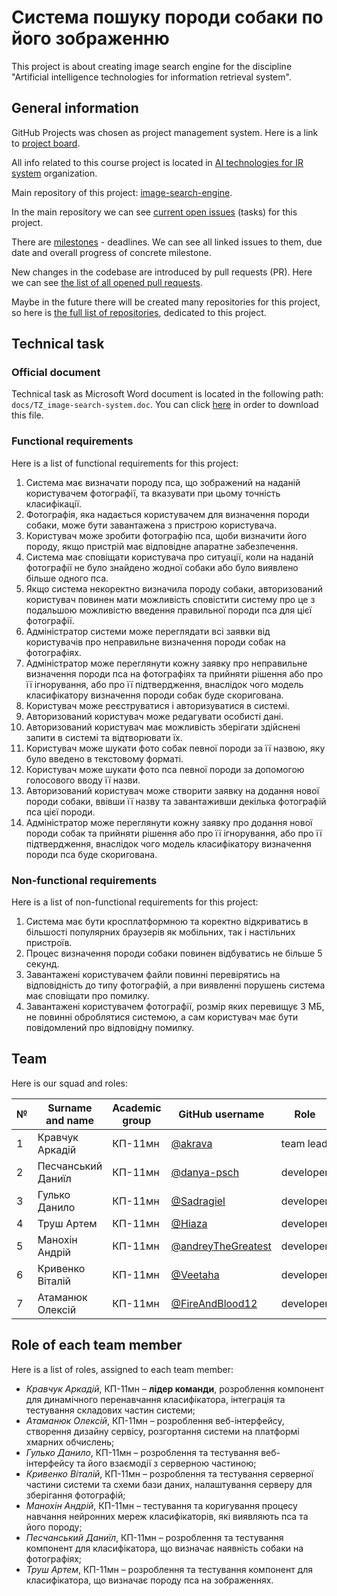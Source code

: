 # Система пошуку породи собаки по його зображенню

This project is about creating image search engine for the discipline "Artificial intelligence technologies for information retrieval system".

## General information

GitHub Projects was chosen as project management system. Here is a link to [project board](https://github.com/orgs/AI-technologies-for-IR-system/projects/3).

All info related to this course project is located in [AI technologies for IR system](https://github.com/AI-technologies-for-IR-system) organization.

Main repository of this project: [image-search-engine](https://github.com/AI-technologies-for-IR-system/image-search-engine).

In the main repository we can see [current open issues](https://github.com/AI-technologies-for-IR-system/image-search-engine/issues) (tasks) for this project.

There are [milestones](https://github.com/AI-technologies-for-IR-system/image-search-engine/milestones) - deadlines. We can see all linked issues to them, due date and overall progress of concrete milestone.

New changes in the codebase are introduced by pull requests (PR). Here we can see [the list of all opened pull requests](https://github.com/AI-technologies-for-IR-system/image-search-engine/pulls).

Maybe in the future there will be created many repositories for this project, so here is [the full list of repositories](https://github.com/orgs/AI-technologies-for-IR-system/repositories), dedicated to this project.

## Technical task

### Official document

Technical task as Microsoft Word document is located in the following path: `docs/TZ_image-search-system.doc`. You can click [here](https://github.com/AI-technologies-for-IR-system/image-search-engine/blob/master/docs/TZ_image-search-system.doc) in order to download this file.

### Functional requirements

Here is a list of functional requirements for this project:

1. Система має визначати породу пса, що зображений на наданій користувачем фотографії, та вказувати при цьому точність класифікації.
2. Фотографія, яка надається користувачем для визначення породи собаки, може бути завантажена з пристрою користувача.
3. Користувач може зробити фотографію пса, щоби визначити його породу, якщо пристрій має відповідне апаратне забезпечення.
4. Система має сповіщати користувача про ситуації, коли на наданій фотографії не було знайдено жодної собаки або було виявлено більше одного пса.
5. Якщо система некоректно визначила породу собаки, авторизований користувач  повинен мати можливість сповістити систему про це з подальшою можливістю введення правильної породи пса для цієї фотографії.
6. Адміністратор системи може переглядати всі заявки від користувачів про неправильне визначення породи собак на фотографіях.
7. Адміністратор може переглянути кожну заявку про неправильне визначення породи пса на фотографіях та прийняти рішення або про її ігнорування, або про її підтвердження, внаслідок чого модель класифікатору визначення породи собак буде скоригована.
8. Користувач може реєструватися і авторизуватися в системі.
9. Авторизований користувач може редагувати особисті дані.
10. Авторизований користувач має можливість зберігати здійснені запити в системі та відтворювати їх.
11. Користувач може шукати фото собак певної породи за її назвою, яку було введено в текстовому форматі.
12. Користувач може шукати фото пса певної породи за допомогою голосового вводу її назви.
13. Авторизований користувач може створити заявку на додання нової породи собаки, ввівши її назву та завантаживши декілька фотографій пса цієї породи.
14. Адміністратор може переглянути кожну заявку про додання нової породи собак та прийняти рішення або про її ігнорування, або про її підтвердження, внаслідок чого модель класифікатору визначення породи пса буде скоригована.

### Non-functional requirements

Here is a list of non-functional requirements for this project:

1. Система має бути кросплатформною та коректно відкриватись в більшості популярних браузерів як мобільних, так і настільних пристроїв.
2. Процес визначення породи собаки повинен відбуватись не більше 5 секунд.
3. Завантажені користувачем файли повинні перевірятись на відповідність до типу фотографій, а при виявленні порушень система має сповіщати про помилку.
4. Завантажені користувачем фотографії, розмір яких перевищує 3 МБ, не повинні оброблятися системою, а сам користувач має бути повідомлений про відповідну помилку.

## Team

Here is our squad and roles:

| № | Surname and name | Academic group | GitHub username | Role |
| --- | --- | --- | --- | --- | 
| 1 | Кравчук Аркадій | КП-11мн | [@akrava](https://github.com/akrava) | team lead |
| 2 | Песчанський Даниїл | КП-11мн | [@danya-psch](https://github.com/danya-psch) | developer |
| 3 | Гулько Данило | КП-11мн | [@Sadragiel](https://github.com/Sadragiel) | developer |
| 4 | Труш Артем | КП-11мн | [@Hiaza](https://github.com/Hiaza) | developer |
| 5 | Манохін Андрій | КП-11мн | [@andreyTheGreatest](https://github.com/andreyTheGreatest) | developer |
| 6 | Кривенко Віталій | КП-11мн | [@Veetaha](https://github.com/Veetaha) | developer |
| 7 | Атаманюк Олексій | КП-11мн | [@FireAndBlood12](https://github.com/FireAndBlood12) | developer |

## Role of each team member

Here is a list of roles, assigned to each team member:

- _Кравчук Аркадій_, КП-11мн – **лідер команди**, розроблення компонент для динамічного перенавчання класифікатора, інтеграція та тестування складових частин системи;
- _Атаманюк Олексій_, КП-11мн – розроблення веб-інтерфейсу, створення дизайну сервісу, розгортання системи на платформі хмарних обчислень;
- _Гулько Данило_, КП-11мн – розроблення та тестування веб-інтерфейсу та його взаємодії з серверною частиною;
- _Кривенко Віталій_, КП-11мн – розроблення та тестування серверної частини системи та схеми бази даних, налаштування серверу для зберігання фотографій;
- _Манохін Андрій_, КП-11мн – тестування та коригування процесу навчання нейронних мереж класифікаторів, які виявляють пса та його породу;
- _Песчанський Даниїл_, КП-11мн – розроблення та тестування компонент для класифікатора, що визначає наявність собаки на фотографіях;
- _Труш Артем_, КП-11мн – розроблення та тестування компонент для класифікатора, що визначає породу пса на зображеннях.
